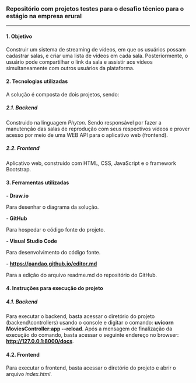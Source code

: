 ### Repositório com projetos testes para o desafio técnico para o estágio na empresa erural

------------


#### 1. Objetivo

Construir um sistema de streaming de vídeos, em que os usuários possam cadastrar salas, e criar uma lista de vídeos em cada sala. Posteriormente, o usuário pode compartilhar o link da sala e assistir aos vídeos simultaneamente com outros usuários da plataforma.



#### 2. Tecnologias utilizadas

A solução é composta de dois projetos, sendo:


##### 2.1. Backend

Construido na linguagem *Phyton*. Sendo responsável por fazer a manutenção das salas de reprodução com seus respectivos vídeos e prover acesso por meio de uma WEB API para o aplicativo web (frontend).


#####  2.2. Frontend

Aplicativo web, construído com HTML, CSS, JavaScript e o framework Bootstrap.

#### 3. Ferramentas utilizadas

**- Draw.io**

Para desenhar o diagrama da solução.

**- GitHub**

Para hospedar o código fonte do projeto.

**- Visual Studio Code**

Para desenvolvimento do código fonte.

**- https://pandao.github.io/editor.md**

Para a edição do arquivo readme.md do repositório do GitHub.

#### 4. Instruções para execução do projeto

##### 4.1. Backend

Para executar o backend, basta acessar o diretório do projeto (backend\controllers) usando o console e digitar o comando: **uvicorn MoviesController:app --reload**.
Após a mensagem de finalização da execução do comando, basta acessar o seguinte endereço no browser: **http://127.0.0.1:8000/docs**.

#### 4.2. Frontend

Para executar o frontend, basta acessar o diretório do projeto e abrir o arquivo *index.html*.
